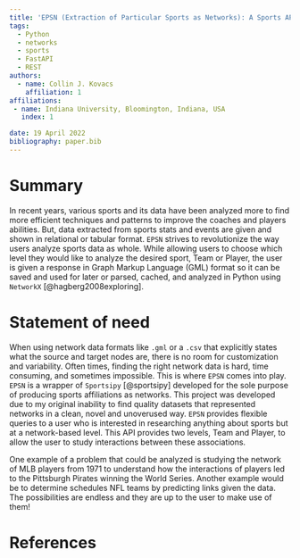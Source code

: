 ```yaml
---
title: 'EPSN (Extraction of Particular Sports as Networks): A Sports API for Network Analysis'
tags:
  - Python
  - networks
  - sports
  - FastAPI
  - REST
authors:
  - name: Collin J. Kovacs
    affiliation: 1
affiliations:
 - name: Indiana University, Bloomington, Indiana, USA
   index: 1

date: 19 April 2022
bibliography: paper.bib
---
```


# Summary

In recent years, various sports and its data have been analyzed more to find more 
efficient techniques and patterns to improve the coaches and players abilities.
But, data extracted from sports stats and events are given and shown in relational
or tabular format. `EPSN` strives to revolutionize the way users analyze sports 
data as whole. While allowing users to choose which level they would like to 
analyze the desired sport, Team or Player, the user is given a response in 
Graph Markup Language (GML) format so it can be saved and used for later or
parsed, cached, and analyzed in Python using `NetworkX` [@hagberg2008exploring]. 

# Statement of need

When using network data formats like `.gml` or a `.csv` that explicitly states what the source and target nodes are, there is no room for customization and 
variability. Often times, finding the right network data is hard, time consuming, and sometimes impossible. This is where `EPSN` comes into play. `EPSN` is
a wrapper of `Sportsipy` [@sportsipy] developed for the sole purpose of producing sports affiliations as networks. This project was developed due to my 
original inability to find quality datasets that represented networks in a clean, novel and unoverused way. `EPSN` provides flexible queries to a user 
who is interested in researching anything about sports but at a network-based level. This API provides two levels, Team and Player, to allow the user to 
study interactions between these associations. 

One example of a problem that could be analyzed is studying the network of MLB players from 1971 to understand how the interactions of players led to the 
Pittsburgh Pirates winning the World Series. Another example would be to determine schedules NFL teams by predicting links given the data. The 
possibilities are endless and they are up to the user to make use of them!

# References